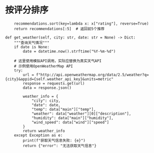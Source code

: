  # 按评分排序
        recommendations.sort(key=lambda x: x["rating"], reverse=True)
        return recommendations[:5]  # 返回前5个推荐
    
    def get_weather(self, city: str, date: str = None) -> Dict:
        """查询天气情况"""
        if date is None:
            date = datetime.now().strftime("%Y-%m-%d")
        
        # 这里使用模拟API调用，实际应替换为真实天气API
        # 示例使用OpenWeatherMap API
        try:
            url = f"http://api.openweathermap.org/data/2.5/weather?q={city}&appid={self.weather_api_key}&units=metric"
            response = requests.get(url)
            data = response.json()
            
            weather_info = {
                "city": city,
                "date": date,
                "temp": data["main"]["temp"],
                "weather": data["weather"][0]["description"],
                "humidity": data["main"]["humidity"],
                "wind_speed": data["wind"]["speed"]
            }
            return weather_info
        except Exception as e:
            print(f"获取天气信息失败: {e}")
            return {"error": "无法获取天气信息"}
